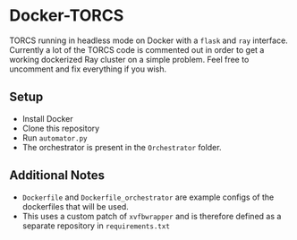 # Docker-TORCS

TORCS running in headless mode on Docker with a `flask` and `ray` interface. Currently a lot of the TORCS code is commented out in order to get a working dockerized Ray cluster on a simple problem. Feel free to uncomment and fix everything if you wish.

## Setup

* Install Docker
* Clone this repository
* Run `automator.py`
* The orchestrator is present in the `Orchestrator` folder.


## Additional Notes

* `Dockerfile` and `Dockerfile_orchestrator` are example configs of the dockerfiles that will be used.
* This uses a custom patch of `xvfbwrapper` and is therefore defined as a separate repository in `requirements.txt`

